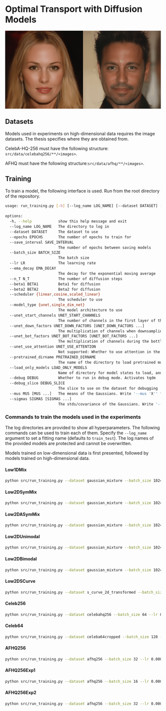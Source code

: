 # Optimal Transport with Diffusion Models

<div style="display: flex;">
  <img src="resources/partial_intensity_modification1.gif" alt="First GIF" style="width: 50%; height: auto;">
  <img src="resources/partial_intensity_modification2.gif" alt="Second GIF" style="width: 50%; height: auto;">
</div>

## Datasets

Models used in experiments on high-dimensional data requires the image datasets. The thesis specifies where they are obtained from.

CelebA-HQ-256 must have the following structure: ``src/data/celebahq256/**/<images>``.

AFHQ must have the following structure:``src/data/afhq/**/<images>``.

## Training

To train a model, the following interface is used. Run from the root directory of the repository.

```bash
usage: run_training.py [-h] [--log_name LOG_NAME] [--dataset DATASET] [--epochs EPOCHS] [--save_interval SAVE_INTERVAL] [--batch_size BATCH_SIZE] [--lr LR] [--ema_decay EMA_DECAY] [--n_T N_T] [--beta1 BETA1] [--beta2 BETA2] [--scheduler {linear,cosine,scaled_linear}] [--model_type {unet,single_dim_net}] [--unet_start_channels UNET_START_CHANNELS] [--unet_down_factors UNET_DOWN_FACTORS [UNET_DOWN_FACTORS ...]] [--unet_bot_factors UNET_BOT_FACTORS [UNET_BOT_FACTORS ...]] [--unet_use_attention UNET_USE_ATTENTION] [--pretrained_dirname PRETRAINED_DIRNAME] [--load_only_models LOAD_ONLY_MODELS] [--debug DEBUG] [--debug_slice DEBUG_SLICE] [--mus MUS [MUS ...]] [--sigmas SIGMAS [SIGMAS ...]]

options:
  -h, --help            show this help message and exit
  --log_name LOG_NAME   The directory to log in
  --dataset DATASET     The dataset to use
  --epochs EPOCHS       The number of epochs to train for
  --save_interval SAVE_INTERVAL
                        The number of epochs between saving models
  --batch_size BATCH_SIZE
                        The batch size
  --lr LR               The learning rate
  --ema_decay EMA_DECAY
                        The decay for the exponential moving average
  --n_T N_T             The number of diffusion steps
  --beta1 BETA1         Beta1 for diffusion
  --beta2 BETA2         Beta2 for diffusion
  --scheduler {linear,cosine,scaled_linear}
                        The scheduler to use
  --model_type {unet,single_dim_net}
                        The model architecture to use
  --unet_start_channels UNET_START_CHANNELS
                        The number of channels in the first layer of the UNet
  --unet_down_factors UNET_DOWN_FACTORS [UNET_DOWN_FACTORS ...]
                        The multiplication of channels when downsampling in the UNet
  --unet_bot_factors UNET_BOT_FACTORS [UNET_BOT_FACTORS ...]
                        The multiplication of channels during the bottleneck layers in the UNet
  --unet_use_attention UNET_USE_ATTENTION
                        Not supported: Whether to use attention in the UNet
  --pretrained_dirname PRETRAINED_DIRNAME
                        The name of the directory to load pretrained models from
  --load_only_models LOAD_ONLY_MODELS
                        Name of directory for model states to load, and ignore other arguments from the pretrained session
  --debug DEBUG         Whether to run in debug mode. Activates tqdm
  --debug_slice DEBUG_SLICE
                        The slice to use on the dataset for debugging
  --mus MUS [MUS ...]   The means of the Gaussians. Write '--mus 'X'' for a univar single. Write '--mus X Y' for a univar double. Write '--mus 'X1 Y1' 'X2 Y2'' for a bivar double
  --sigmas SIGMAS [SIGMAS ...]
                        The stds/covariance of the Gaussians. Write '--sigmas X' for univar single. Write '--sigmas X Y' for univar double Write. For bivariate single, write for example '--sigmas 1,0:0,1'. For bivariate double, write for example '--sigmas 1,0:0,1 1,0:0,1'
```

### Commands to train the models used in the experiments

The log directories are provided to show all hyperparameters. The following commands can be used to train each of them. Specify the ``--log_name`` argument to set a fitting name (defaults to ``train_test``). The log names of the provided models are protected and cannot be overwritten.

Models trained on low-dimensional data is first presented, followed by models trained on high-dimensional data.

#### Low1DMix

```bash
python src/run_training.py --dataset gaussian_mixture --batch_size 1024 --lr 0.0003 --beta1 0.000025 --beta2 0.005 --scheduler scaled_linear --model_type single_dim_net --mus -1.25 -0.25 1.5 --sigmas 0.25 0.333 0.1666666
```

#### Low2DSymMix

```bash
python src/run_training.py --dataset gaussian_mixture --batch_size 1024 --lr 0.0003 --beta1 0.0001 --beta2 0.02 --scheduler scaled_linear --model_type single_dim_net --mus '-5 5' '-5 -5' '5 -5' '5 5' --sigmas 0.1,0:0,0.1 0.1,0:0,0.1 0.1,0:0,0.1 0.1,0:0,0.1
```

#### Low2DASymMix

```bash
python src/run_training.py --dataset gaussian_mixture --batch_size 1024 --lr 0.001 --ema_decay 0.992 --beta1 0.0001 --beta2 0.02 --scheduler scaled_linear --model_type single_dim_net --mus '-5 5' '-5 -5' '5 -5' '3 3' --sigmas 0.1,0:0,0.1 0.1,0:0,0.1 0.1,0:0,0.1 0.1,0:0,0.1
```

#### Low2DUnimodal

```bash
python src/run_training.py --dataset gaussian_mixture --batch_size 1024 --lr 0.003 --ema_decay 0.99 --beta1 0.0001 --beta2 0.02 --scheduler scaled_linear --model_type single_dim_net --mus '10 0' --sigmas 1,0:0,1
```

#### Low2DBimodal

```bash
python src/run_training.py --dataset gaussian_mixture --batch_size 1024 --lr 0.001 --ema_decay 0.992 --beta1 0.0001 --beta2 0.02 --scheduler scaled_linear --model_type single_dim_net --mus '-7.5 0' '7.5 0' --sigmas 1,0:0,1 1,0:0,1
```

#### Low2DSCurve

```bash
python src/run_training.py --dataset s_curve_2d_transformed --batch_size 1024 --lr 0.0003 --beta1 0.0001 --beta2 0.02 --scheduler linear --model_type single_dim_net
```

#### Celeb256

```bash
python src/run_training.py --dataset celebahq256 --batch_size 64 --lr 0.00002 --n_T 4000 --beta1 0.00085 --beta2 0.012 --scheduler scaled_linear --model_type unet --unet_start_channels 32 --unet_down_factors 2 4 8 16 32 64 --unet_bot_factors 64 64 32
```

#### Celeb64

```bash
python src/run_training.py --dataset celeba64cropped --batch_size 128 --lr 0.00008 --n_T 1000 --beta1 0.0001 --beta2 0.02 --scheduler linear --model_type unet --unet_start_channels 64 --unet_down_factors 2 4 4 --unet_bot_factors 8 8 4
```

#### AFHQ256

```bash
python src/run_training.py --dataset afhq256 --batch_size 32 --lr 0.0002 --n_T 4000 --beta1 0.00085 --beta2 0.012 --scheduler scaled_linear --model_type unet --unet_start_channels 32 --unet_down_factors 2 4 8 16 32 64 --unet_bot_factors 64 64 32
```

#### AFHQ256Exp1

```bash
python src/run_training.py --dataset afhq256 --batch_size 16 --lr 0.00008 --n_T 4000 --beta1 0.0001 --beta2 0.02 --scheduler linear --model_type unet --unet_start_channels 64 --unet_down_factors 2 4 4 --unet_bot_factors 8 8 4
```

#### AFHQ256Exp2

```bash
python src/run_training.py --dataset afhq256 --batch_size 32 --lr 0.00008 --n_T 4000 --beta1 0.0001 --beta2 0.02 --scheduler linear --model_type unet --unet_start_channels 64 --unet_down_factors 2 4 8 8 --unet_bot_factors 16 16 8
```
